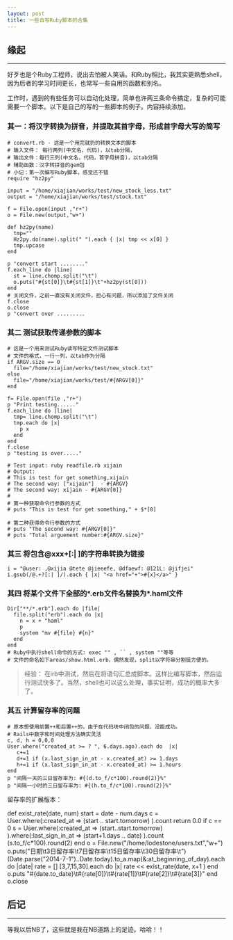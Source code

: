 ```yaml
---
layout: post
title: 一些自写Ruby脚本的合集
---
```


## 缘起
----
好歹也是个Ruby工程师，说出去怕被人笑话。和Ruby相比，我其实更熟悉shell，因为后者的学习时间更长，也常写一些自用的函数和别名。

工作时，遇到的有些任务可以自动化处理，简单也许两三条命令搞定，复杂的可能需要一个脚本。以下是自己的写的一些脚本的例子。内容持续添加。

### 其一：将汉字转换为拼音，并提取其首字母，形成首字母大写的简写

    # convert.rb - 这是一个用完就扔的转换文本的脚本
    # 输入文件： 每行两列(中文名，代码)，以tab分隔，
    # 输出文件：每行三列(中文名，代码，首字母拼音)，以tab分隔
    # 辅助函数：汉字转拼音的gem包
    # 小记：第一次编写Ruby脚本，感觉还不错
    require "hz2py"
    
    input = "/home/xiajian/works/test/new_stock_less.txt"
    output = "/home/xiajian/works/test/stock.txt"
    
    f = File.open(input ,"r+")
    o = File.new(output,"w+")
    
    def hz2py(name)
      tmp=""
      Hz2py.do(name).split(" ").each { |x| tmp << x[0] }
      tmp.upcase
    end
    
    p "convert start ........"
    f.each_line do |line| 
      st = line.chomp.split("\t")
      o.puts("#{st[0]}\t#{st[1]}\t"+hz2py(st[0]))
    end
    # 关闭文件，之前一直没有关闭文件，担心有问题，所以添加了文件关闭
    f.close
    o.close
    p "convert over .........

### 其二 测试获取传递参数的脚本

    # 这是一个用来测试Ruby读写特定文件测试脚本
    # 文件的格式，一行一列，以tab作为分隔
    if ARGV.size == 0
      file="/home/xiajian/works/test/new_stock.txt"
    else
      file="/home/xiajian/works/test/#{ARGV[0]}"
    end
    
    f= File.open(file ,"r+")
    p "Print testing......"
    f.each_line do |line| 
      tmp= line.chomp.split("\t")
      tmp.each do |x|
        p x
      end
    end
    f.close
    p "testing is over....."
    
    # Test input: ruby readfile.rb xijain
    # Output: 
    # This is test for get something,xijain
    # The second way: ["xijain"]  - #{ARGV}
    # The second way: xijain - #{ARGV[0]}
    #
    # 第一种获取命令行参数的方式
    # puts "This is test for get something," + $*[0]
    
    # 第二种获得命令行参数的方式
    # puts "The second way: #{ARGV[0]}"
    # puts "Total arguement number:#{ARGV.size}"

### 其三 将包含@xxx+[:| ]的字符串转换为链接

    i = "@user: ,@xijia @tete @jieeefe, @dfaewf: @121L: @jifjei"
    i.gsub(/@.+?[:| ]/).each { |x| "<a href="+">#{x}</a>" }

### 其四 将某个文件下全部的*.erb文件名替换为*.haml文件

    Dir["**/*.erb"].each do |file|
      file.split("erb").each do |x|
        n = x + "haml"
        p 
        system "mv #{file} #{n}"
      end
    end
    # Ruby中执行shell命令的方式: exec "" , `` , system ""等等
    # 文件的命名如下areas/show.html.erb，偶然发现，split以字符串分割挺方便的。

> 经验： 在irb中测试，然后在将语句汇总成脚本。这样比编写脚本，然后运行测试快多了。当然，shell也可以这么处理，事实证明，成功的概率大多了。

### 其五 计算留存率的问题

    # 原本想使用前置++和后置++的，由于在代码块中闭包的问题，没能成功。
    # Rails中数字和时间处理方法确实灵活
    c, d, h = 0,0,0
    User.where("created_at >= ? ", 6.days.ago).each do  |x|
       c+=1
       d+=1 if (x.last_sign_in_at - x.created_at) >= 1.days
       h+=1 if (x.last_sign_in_at - x.created_at) >= 1.hours
    end
    p "间隔一天的三日留存率为: #{(d.to_f/c*100).round(2)}%"
    p "间隔一小时的三日留存率为: #{(h.to_f/c*100).round(2)}%"

留存率的扩展版本：


def exist_rate(date, num)
     start = date - num.days
     c = User.where(:created_at => (start .. start.tomorrow) ).count
     return 0.0 if c == 0
     s = User.where(:created_at => (start..start.tomorrow) ).where(:last_sign_in_at => (start+1.days .. date) ).count
     (s.to_f/c*100).round(2)
   end
   o = File.new("/home/lodestone/users.txt","w+")
   o.puts("日期\t3日留存率\t7日留存率\t15日留存率\t30日留存率\t")
   (Date.parse("2014-7-1")..Date.today).to_a.map(&:at_beginning_of_day).each do |date|
     rate = []
     [3,7,15,30].each do |x|
       rate << exist_rate(date, x+1 )
     end
     o.puts "#{date.to_date}\t#{rate[0]}\t#{rate[1]}\t#{rate[2]}\t#{rate[3]}"
   end
   o.close

## 后记
----

等我以后NB了，这些就是我在NB道路上的足迹。哈哈！！
